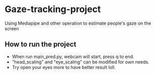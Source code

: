# Gaze-tracking-project

Using Mediapipe and other operation to estimate people's gaze on the screen

## How to run the project

- When run main_pred.py, webcam will start, press q to end.
- "head_scaling" and "eye_scaling" can be modified for own needs.
- Try open your eyes more to have better result loll.
